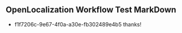 ## OpenLocalization Workflow Test MarkDown
* f1f7206c-9e67-4f0a-a30e-fb302489e4b5 thanks!

<!--HONumber=Sep16_HO1-->


